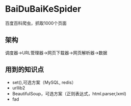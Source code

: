 # BaiDuBaiKeSpider
百度百科爬虫，抓取1000个页面
## 架构
调度器->URL管理器->网页下载器->网页解析器->数据
## 用到的知识点
- set(),可选方案（MySQL, redis）
- urllib2
- BeautifulSoup，可选方案（正则表达式，html.parser,lxml)
-   fad

